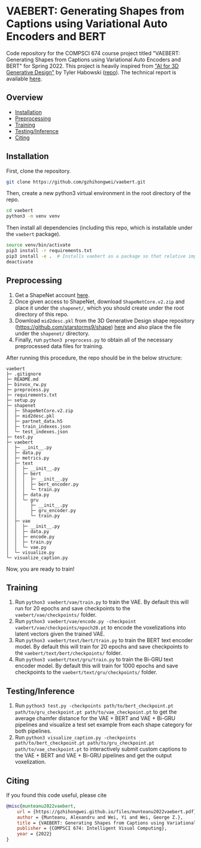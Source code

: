 # VAEBERT: Generating Shapes from Captions using Variational Auto Encoders and BERT

Code repository for the COMPSCI 674 course project titled "VAEBERT: Generating Shapes from Captions using Variational Auto Encoders and BERT" for Spring 2022. This project is heavily inspired from ["AI for 3D Generative Design"](https://blog.insightdatascience.com/ai-for-3d-generative-design-17503d0b3943) by Tyler Habowski ([repo](https://github.com/starstorms9/shape)). The technical report is available [here](https://gzhihongwei.github.io/files/munteanu2022vaebert.pdf).

## Overview

- [Installation](#installation)
- [Preprocessing](#preprocessing)
- [Training](#training)
- [Testing/Inference](#testinginference)
- [Citing](#citing)

## Installation

First, clone the repository.

```bash
git clone https://github.com/gzhihongwei/vaebert.git
```

Then, create a new python3 virtual environment in the root directory of the repo.

```bash
cd vaebert
python3 -m venv venv
```

Then install all dependencies (including this repo, which is installable under the `vaebert` package).

```bash
source venv/bin/activate
pip3 install -r requirements.txt
pip3 install -e .  # Installs vaebert as a package so that relative imports work
deactivate
```

## Preprocessing

1. Get a ShapeNet account [here](https://shapenet.org/).
1. Once given access to ShapeNet, download `ShapeNetCore.v2.zip` and place it under the `shapenet/`, which you should create under the root directory of this repo.
1. Download `mid2desc.pkl` from the 3D Generative Design shape repository (https://github.com/starstorms9/shape) [here](https://github.com/starstorms9/shape/blob/master/data/mid2desc.pkl?raw=true) and also place the file under the `shapenet/` directory.
1. Finally, run `python3 preprocess.py` to obtain all of the necessary preprocessed data files for training.

After running this procedure, the repo should be in the below structure:

```
vaebert
├─ .gitignore
├─ README.md
├─ binvox_rw.py
├─ preprocess.py
├─ requirements.txt
├─ setup.py
├─ shapenet
│  ├─ ShapeNetCore.v2.zip
│  ├─ mid2desc.pkl
│  ├─ partnet_data.h5
│  ├─ train_indexes.json
│  └─ test_indexes.json
├─ test.py
├─ vaebert
│  ├─ __init__.py
│  ├─ data.py
│  ├─ metrics.py
│  ├─ text
│  │  ├─ __init__.py
│  │  ├─ bert
│  │  │  ├─ __init__.py
│  │  │  ├─ bert_encoder.py
│  │  │  └─ train.py
│  │  ├─ data.py
│  │  └─ gru
│  │     ├─ __init__.py
│  │     ├─ gru_encoder.py
│  │     └─ train.py
│  ├─ vae
│  │  ├─ __init__.py
│  │  ├─ data.py
│  │  ├─ encode.py
│  │  ├─ train.py
│  │  └─ vae.py
│  └─ visualize.py
└─ visualize_caption.py
```

Now, you are ready to train!

## Training

1. Run `python3 vaebert/vae/train.py` to train the VAE. By default this will run for 20 epochs and save checkpoints to the `vaebert/vae/checkpoints/` folder.
1. Run `python3 vaebert/vae/encode.py -checkpoint vaebert/vae/checkpoints/epoch20.pt` to encode the voxelizations into latent vectors given the trained VAE.
1. Run `python3 vaebert/text/bert/train.py` to train the BERT text encoder model. By default this will train for 20 epochs and save checkpoints to the `vaebert/text/bert/checkpoints/` folder.
1. Run `python3 vaebert/text/gru/train.py` to train the Bi-GRU text encoder model. By default this will train for 1000 epochs and save checkpoints to the `vaebert/text/gru/checkpoints/` folder.

## Testing/Inference

1. Run `python3 test.py -checkpoints path/to/bert_checkpoint.pt path/to/gru_checkpoint.pt path/to/vae_checkpoint.pt` to get the average chamfer distance for the VAE + BERT and VAE + Bi-GRU pipelines and visualize a test set example from each shape category for both pipelines.
2. Run `python3 visualize_caption.py -checkpoints path/to/bert_checkpoint.pt path/to/gru_checkpoint.pt path/to/vae_checkpoint.pt` to interactively submit custom captions to the VAE + BERT and VAE + Bi-GRU pipelines and get the output voxelization.

## Citing

If you found this code useful, please cite

```bibtex
@misc{munteanu2022vaebert,
    url = {https://gzhihongwei.github.io/files/munteanu2022vaebert.pdf},
    author = {Munteanu, Alexandru and Wei, Yi and Wei, George Z.},
    title = {VAEBERT: Generating Shapes from Captions using Variational Auto Encoders and BERT},
    publisher = {COMPSCI 674: Intelligent Visual Computing},
    year = {2022}
}
```
